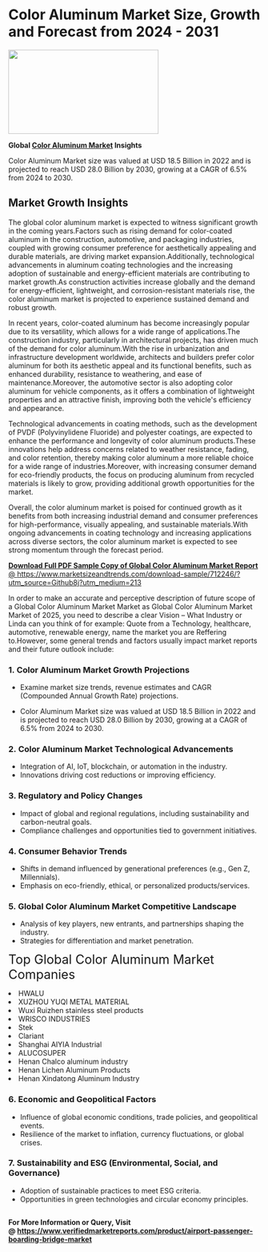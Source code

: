 <H1>Color Aluminum Market Size, Growth and Forecast from 2024 - 2031</H1><img class="aligncenter size-medium wp-image-584254" src="https://thirdeyenews.in/wp-content/uploads/2024/09/Global-Market-Research-300x168.jpeg" alt="" width="300" height="168" /><p><strong>Global&nbsp;<a href="https://www.marketsizeandtrends.com/download-sample/712246/?utm_source=Github8j?utm_medium=213">Color Aluminum Market</a> Insights</strong></p><p>Color Aluminum Market size was valued at USD 18.5 Billion in 2022 and is projected to reach USD 28.0 Billion by 2030, growing at a CAGR of 6.5% from 2024 to 2030.</p><p><h2>Market Growth Insights</h2> <p>The global color aluminum market is expected to witness significant growth in the coming years.Factors such as rising demand for color-coated aluminum in the construction, automotive, and packaging industries, coupled with growing consumer preference for aesthetically appealing and durable materials, are driving market expansion.Additionally, technological advancements in aluminum coating technologies and the increasing adoption of sustainable and energy-efficient materials are contributing to market growth.As construction activities increase globally and the demand for energy-efficient, lightweight, and corrosion-resistant materials rise, the color aluminum market is projected to experience sustained demand and robust growth.</p> <p><a href="#"></a></p> <p>In recent years, color-coated aluminum has become increasingly popular due to its versatility, which allows for a wide range of applications.The construction industry, particularly in architectural projects, has driven much of the demand for color aluminum.With the rise in urbanization and infrastructure development worldwide, architects and builders prefer color aluminum for both its aesthetic appeal and its functional benefits, such as enhanced durability, resistance to weathering, and ease of maintenance.Moreover, the automotive sector is also adopting color aluminum for vehicle components, as it offers a combination of lightweight properties and an attractive finish, improving both the vehicle's efficiency and appearance.</p> <p>Technological advancements in coating methods, such as the development of PVDF (Polyvinylidene Fluoride) and polyester coatings, are expected to enhance the performance and longevity of color aluminum products.These innovations help address concerns related to weather resistance, fading, and color retention, thereby making color aluminum a more reliable choice for a wide range of industries.Moreover, with increasing consumer demand for eco-friendly products, the focus on producing aluminum from recycled materials is likely to grow, providing additional growth opportunities for the market.</p> <p>Overall, the color aluminum market is poised for continued growth as it benefits from both increasing industrial demand and consumer preferences for high-performance, visually appealing, and sustainable materials.With ongoing advancements in coating technology and increasing applications across diverse sectors, the color aluminum market is expected to see strong momentum through the forecast period.</p> <p><a href="#"></p><p><span class=""><strong>Download Full PDF Sample Copy of Global Color Aluminum Market Report</strong> @ <a href="https://www.marketsizeandtrends.com/download-sample/712246/?utm_source=Github8j?utm_medium=213" target="_blank">https://www.marketsizeandtrends.com/download-sample/712246/?utm_source=Github8j?utm_medium=213</a></span></p><p>In order to make an accurate and perceptive description of future scope of a Global&nbsp;Color Aluminum Market Market as Global&nbsp;Color Aluminum Market Market of 2025, you need to describe a clear Vision &ndash; What Industry or Linda can you think of for example: Quote from a Technology, healthcare, automotive, renewable energy, name the market you are Reffering to.However, some general trends and factors usually impact market reports and their future outlook include:</p><h3>1.&nbsp;<strong>Color Aluminum Market Growth Projections</strong></h3><ul><li>Examine market size trends, revenue estimates and CAGR (Compounded Annual Growth Rate) projections.</li><li><p>Color Aluminum Market size was valued at USD 18.5 Billion in 2022 and is projected to reach USD 28.0 Billion by 2030, growing at a CAGR of 6.5% from 2024 to 2030.</p></li></ul><h3>2.&nbsp;<strong>Color Aluminum Market Technological Advancements</strong></h3><ul><li>Integration of AI, IoT, blockchain, or automation in the industry.</li><li>Innovations driving cost reductions or improving efficiency.</li></ul><h3>3.&nbsp;<strong>Regulatory and Policy Changes</strong></h3><ul><li>Impact of global and regional regulations, including sustainability and carbon-neutral goals.</li><li>Compliance challenges and opportunities tied to government initiatives.</li></ul><h3>4.&nbsp;<strong>Consumer Behavior Trends</strong></h3><ul><li>Shifts in demand influenced by generational preferences (e.g., Gen Z, Millennials).</li><li>Emphasis on eco-friendly, ethical, or personalized products/services.</li></ul><h3>5.&nbsp;<strong>Global Color Aluminum Market Competitive Landscape</strong></h3><ul><li>Analysis of key players, new entrants, and partnerships shaping the industry.</li><li>Strategies for differentiation and market penetration.</li></ul><p data-pm-slice="1 1 []"><span style="color: inherit; font-family: inherit; font-size: 25px;">Top Global Color Aluminum Market Companies</span></p><div class="" data-test-id=""><p><li>HWALU</li><li> XUZHOU YUQI METAL MATERIAL</li><li> Wuxi Ruizhen stainless steel products</li><li> WRISCO INDUSTRIES</li><li> Stek</li><li> Clariant</li><li> Shanghai AIYIA Industrial</li><li> ALUCOSUPER</li><li> Henan Chalco aluminum industry</li><li> Henan Lichen Aluminum Products</li><li> Henan Xindatong Aluminum Industry</li></p></div><h3>6.&nbsp;<strong>Economic and Geopolitical Factors</strong></h3><ul><li>Influence of global economic conditions, trade policies, and geopolitical events.</li><li>Resilience of the market to inflation, currency fluctuations, or global crises.</li></ul><h3>7.&nbsp;<strong>Sustainability and ESG (Environmental, Social, and Governance)</strong></h3><ul><li>Adoption of sustainable practices to meet ESG criteria.</li><li>Opportunities in green technologies and circular economy principles.</li></ul><h2><strong style="font-size: 14px;">For More Information or Query, Visit @&nbsp;</strong><a style="background-color: #ffffff; font-size: 14px;" href="https://www.marketsizeandtrends.com/report/color-aluminum-market/" target="_blank">https://www.verifiedmarketreports.com/product/airport-passenger-boarding-bridge-market</a></h2>